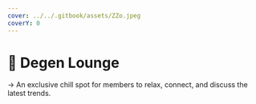 ```yaml
---
cover: ../../.gitbook/assets/ZZo.jpeg
coverY: 0
---
```


# 📍 Degen Lounge

&#x20;→ An exclusive chill spot for members to relax, connect, and discuss the latest trends.
